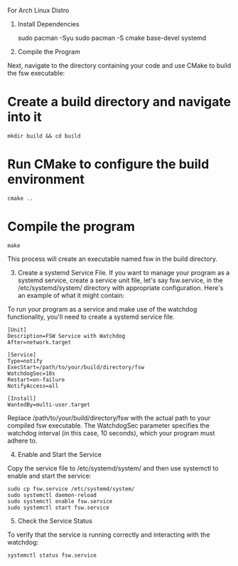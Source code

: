 For Arch Linux Distro

1. Install Dependencies

	sudo pacman -Syu
	sudo pacman -S cmake base-devel systemd

2. Compile the Program

Next, navigate to the directory containing your code and use CMake to build the fsw executable:

# Create a build directory and navigate into it
	mkdir build && cd build

# Run CMake to configure the build environment
	cmake ..

# Compile the program
	make

This process will create an executable named fsw in the build directory.

3. Create a systemd Service File. If you want to manage your program as a systemd service, create a service unit file, let's say fsw.service, in the /etc/systemd/system/ directory with appropriate configuration. Here's an example of what it might contain:

To run your program as a service and make use of the watchdog functionality, you'll need to create a systemd service file.


	[Unit]
	Description=FSW Service with Watchdog
	After=network.target

	[Service]
	Type=notify
	ExecStart=/path/to/your/build/directory/fsw
	WatchdogSec=10s
	Restart=on-failure
	NotifyAccess=all

	[Install]
	WantedBy=multi-user.target

Replace /path/to/your/build/directory/fsw with the actual path to your compiled fsw executable. The WatchdogSec parameter specifies the watchdog interval (in this case, 10 seconds), which your program must adhere to.

4. Enable and Start the Service

Copy the service file to /etc/systemd/system/ and then use systemctl to enable and start the service:

	sudo cp fsw.service /etc/systemd/system/
	sudo systemctl daemon-reload
	sudo systemctl enable fsw.service
	sudo systemctl start fsw.service

5. Check the Service Status

To verify that the service is running correctly and interacting with the watchdog:

	systemctl status fsw.service
